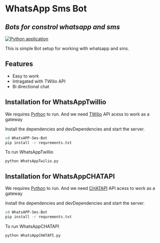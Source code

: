 # WhatsApp Sms Bot
## _Bots for constrol whatsapp and sms_


[![Python application](https://github.com/Randikaviraj/WhatsAPP-Sms-Bot/actions/workflows/python-app.yml/badge.svg)](https://github.com/Randikaviraj/WhatsAPP-Sms-Bot/actions/workflows/python-app.yml)

This is simple Bot setup for working with whatsapp and sms.

## Features

- Easy to work
- Intragated with TWilio API
- Bi directional chat






## Installation for WhatsAppTwillio

We requires [Python](https://www.python.org/)  to run.
And we need [TWilio](https://www.twilio.com/docs/whatsapp/) API acess to work as a gateway

Install the dependencies and devDependencies and start the server.

```sh
cd WhatsAPP-Sms-Bot
pip install -r requrements.txt

```
To run WhatsAppTwillio
```
python WhatsAppTwilio.py

```


## Installation for WhatsAppCHATAPI

We requires [Python](https://www.python.org/)  to run.
And we need [CHATAPI](https://chat-api.com/en/?lang=EN) API acess to work as a gateway

Install the dependencies and devDependencies and start the server.

```sh
cd WhatsAPP-Sms-Bot
pip install -r requrements.txt

```
To run WhatsAppCHATAPI
```
python WhatsAppCHATAPI.py

```
